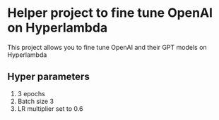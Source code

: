 # Helper project to fine tune OpenAI on Hyperlambda

This project allows you to fine tune OpenAI and their GPT models on Hyperlambda

## Hyper parameters

1. 3 epochs
2. Batch size 3
3. LR multiplier set to 0.6
